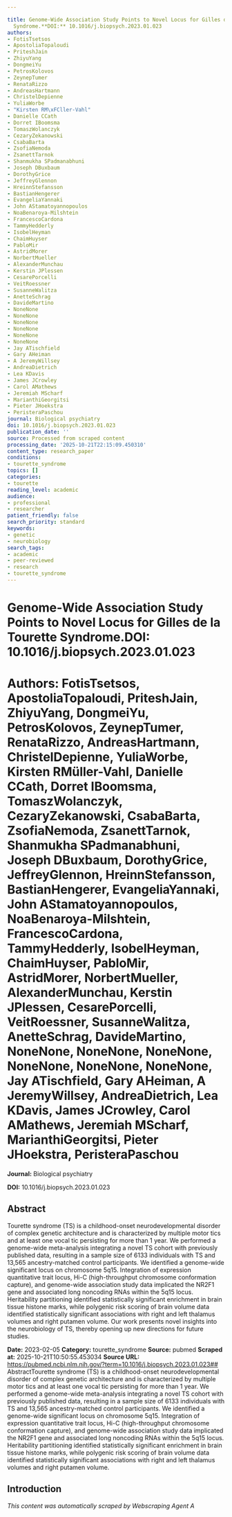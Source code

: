 ```yaml
---

title: Genome-Wide Association Study Points to Novel Locus for Gilles de la Tourette
  Syndrome.**DOI:** 10.1016/j.biopsych.2023.01.023
authors:
- FotisTsetsos
- ApostoliaTopaloudi
- PriteshJain
- ZhiyuYang
- DongmeiYu
- PetrosKolovos
- ZeynepTumer
- RenataRizzo
- AndreasHartmann
- ChristelDepienne
- YuliaWorbe
- "Kirsten RM\xFCller-Vahl"
- Danielle CCath
- Dorret IBoomsma
- TomaszWolanczyk
- CezaryZekanowski
- CsabaBarta
- ZsofiaNemoda
- ZsanettTarnok
- Shanmukha SPadmanabhuni
- Joseph DBuxbaum
- DorothyGrice
- JeffreyGlennon
- HreinnStefansson
- BastianHengerer
- EvangeliaYannaki
- John AStamatoyannopoulos
- NoaBenaroya-Milshtein
- FrancescoCardona
- TammyHedderly
- IsobelHeyman
- ChaimHuyser
- PabloMir
- AstridMorer
- NorbertMueller
- AlexanderMunchau
- Kerstin JPlessen
- CesarePorcelli
- VeitRoessner
- SusanneWalitza
- AnetteSchrag
- DavideMartino
- NoneNone
- NoneNone
- NoneNone
- NoneNone
- NoneNone
- NoneNone
- Jay ATischfield
- Gary AHeiman
- A JeremyWillsey
- AndreaDietrich
- Lea KDavis
- James JCrowley
- Carol AMathews
- Jeremiah MScharf
- MarianthiGeorgitsi
- Pieter JHoekstra
- PeristeraPaschou
journal: Biological psychiatry
doi: 10.1016/j.biopsych.2023.01.023
publication_date: ''
source: Processed from scraped content
processing_date: '2025-10-21T22:15:09.450310'
content_type: research_paper
conditions:
- tourette_syndrome
topics: []
categories:
- tourette
reading_level: academic
audience:
- professional
- researcher
patient_friendly: false
search_priority: standard
keywords:
- genetic
- neurobiology
search_tags:
- academic
- peer-reviewed
- research
- tourette_syndrome
---
```




# Genome-Wide Association Study Points to Novel Locus for Gilles de la Tourette Syndrome.**DOI:** 10.1016/j.biopsych.2023.01.023

# **Authors:** FotisTsetsos, ApostoliaTopaloudi, PriteshJain, ZhiyuYang, DongmeiYu, PetrosKolovos, ZeynepTumer, RenataRizzo, AndreasHartmann, ChristelDepienne, YuliaWorbe, Kirsten RMüller-Vahl, Danielle CCath, Dorret IBoomsma, TomaszWolanczyk, CezaryZekanowski, CsabaBarta, ZsofiaNemoda, ZsanettTarnok, Shanmukha SPadmanabhuni, Joseph DBuxbaum, DorothyGrice, JeffreyGlennon, HreinnStefansson, BastianHengerer, EvangeliaYannaki, John AStamatoyannopoulos, NoaBenaroya-Milshtein, FrancescoCardona, TammyHedderly, IsobelHeyman, ChaimHuyser, PabloMir, AstridMorer, NorbertMueller, AlexanderMunchau, Kerstin JPlessen, CesarePorcelli, VeitRoessner, SusanneWalitza, AnetteSchrag, DavideMartino, NoneNone, NoneNone, NoneNone, NoneNone, NoneNone, NoneNone, Jay ATischfield, Gary AHeiman, A JeremyWillsey, AndreaDietrich, Lea KDavis, James JCrowley, Carol AMathews, Jeremiah MScharf, MarianthiGeorgitsi, Pieter JHoekstra, PeristeraPaschou

**Journal:** Biological psychiatry

**DOI:** 10.1016/j.biopsych.2023.01.023

## Abstract

Tourette syndrome (TS) is a childhood-onset neurodevelopmental disorder of complex genetic architecture and is characterized by multiple motor tics and at least one vocal tic persisting for more than 1 year.
We performed a genome-wide meta-analysis integrating a novel TS cohort with previously published data, resulting in a sample size of 6133 individuals with TS and 13,565 ancestry-matched control participants.
We identified a genome-wide significant locus on chromosome 5q15. Integration of expression quantitative trait locus, Hi-C (high-throughput chromosome conformation capture), and genome-wide association study data implicated the NR2F1 gene and associated long noncoding RNAs within the 5q15 locus. Heritability partitioning identified statistically significant enrichment in brain tissue histone marks, while polygenic risk scoring of brain volume data identified statistically significant associations with right and left thalamus volumes and right putamen volume.
Our work presents novel insights into the neurobiology of TS, thereby opening up new directions for future studies.

**Date:** 2023-02-05
**Category:** tourette_syndrome
**Source:** pubmed
**Scraped at:** 2025-10-21T10:50:55.453034
**Source URL:** https://pubmed.ncbi.nlm.nih.gov/?term=10.1016/j.biopsych.2023.01.023## AbstractTourette syndrome (TS) is a childhood-onset neurodevelopmental disorder of complex genetic architecture and is characterized by multiple motor tics and at least one vocal tic persisting for more than 1 year.
We performed a genome-wide meta-analysis integrating a novel TS cohort with previously published data, resulting in a sample size of 6133 individuals with TS and 13,565 ancestry-matched control participants.
We identified a genome-wide significant locus on chromosome 5q15. Integration of expression quantitative trait locus, Hi-C (high-throughput chromosome conformation capture), and genome-wide association study data implicated the NR2F1 gene and associated long noncoding RNAs within the 5q15 locus. Heritability partitioning identified statistically significant enrichment in brain tissue histone marks, while polygenic risk scoring of brain volume data identified statistically significant associations with right and left thalamus volumes and right putamen volume.
## Introduction
*This content was automatically scraped by Webscraping Agent A*